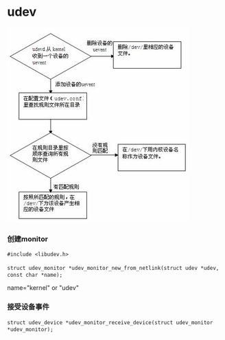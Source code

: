 # udev

![how_udev_work](how_udev_work.jpg)

### 创建monitor

```
#include <libudev.h>

struct udev_monitor *udev_monitor_new_from_netlink(struct udev *udev, const char *name);
```
name="kernel" or "udev"

### 接受设备事件

```
struct udev_device *udev_monitor_receive_device(struct udev_monitor *udev_monitor);
```